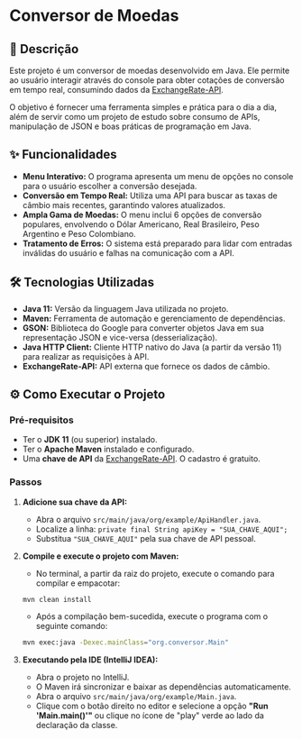 # Conversor de Moedas

## 📝 Descrição
Este projeto é um conversor de moedas desenvolvido em Java. Ele permite ao usuário interagir através do console para obter cotações de conversão em tempo real, consumindo dados da [ExchangeRate-API](https://www.exchangerate-api.com/).

O objetivo é fornecer uma ferramenta simples e prática para o dia a dia, além de servir como um projeto de estudo sobre consumo de APIs, manipulação de JSON e boas práticas de programação em Java.

## ✨ Funcionalidades
- **Menu Interativo:** O programa apresenta um menu de opções no console para o usuário escolher a conversão desejada.
- **Conversão em Tempo Real:** Utiliza uma API para buscar as taxas de câmbio mais recentes, garantindo valores atualizados.
- **Ampla Gama de Moedas:** O menu inclui 6 opções de conversão populares, envolvendo o Dólar Americano, Real Brasileiro, Peso Argentino e Peso Colombiano.
- **Tratamento de Erros:** O sistema está preparado para lidar com entradas inválidas do usuário e falhas na comunicação com a API.

## 🛠️ Tecnologias Utilizadas
- **Java 11:** Versão da linguagem Java utilizada no projeto.
- **Maven:** Ferramenta de automação e gerenciamento de dependências.
- **GSON:** Biblioteca do Google para converter objetos Java em sua representação JSON e vice-versa (desserialização).
- **Java HTTP Client:** Cliente HTTP nativo do Java (a partir da versão 11) para realizar as requisições à API.
- **ExchangeRate-API:** API externa que fornece os dados de câmbio.

## ⚙️ Como Executar o Projeto

### Pré-requisitos
- Ter o **JDK 11** (ou superior) instalado.
- Ter o **Apache Maven** instalado e configurado.
- Uma **chave de API** da [ExchangeRate-API](https://www.exchangerate-api.com/). O cadastro é gratuito.

### Passos

1. **Adicione sua chave da API:**
    - Abra o arquivo `src/main/java/org/example/ApiHandler.java`.
    - Localize a linha: `private final String apiKey = "SUA_CHAVE_AQUI";`
    - Substitua `"SUA_CHAVE_AQUI"` pela sua chave de API pessoal.

2. **Compile e execute o projeto com Maven:**
    - No terminal, a partir da raiz do projeto, execute o comando para compilar e empacotar:
    ```bash
    mvn clean install
    ```
    - Após a compilação bem-sucedida, execute o programa com o seguinte comando:
    ```bash
    mvn exec:java -Dexec.mainClass="org.conversor.Main"
    ```

3. **Executando pela IDE (IntelliJ IDEA):**
    - Abra o projeto no IntelliJ.
    - O Maven irá sincronizar e baixar as dependências automaticamente.
    - Abra o arquivo `src/main/java/org/example/Main.java`.
    - Clique com o botão direito no editor e selecione a opção **"Run 'Main.main()'"** ou clique no ícone de "play" verde ao lado da declaração da classe.

